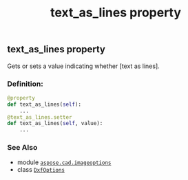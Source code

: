 ﻿---
title: text_as_lines property
second_title: Aspose.CAD for Python via .NET API References
description: 
type: docs
weight: 130
url: /aspose.cad.imageoptions/dxfoptions/text_as_lines/
is_root: false
---

## text_as_lines property


Gets or sets a value indicating whether [text as lines].
### Definition:
```python
@property
def text_as_lines(self):
    ...
@text_as_lines.setter
def text_as_lines(self, value):
    ...
```

### See Also
* module [`aspose.cad.imageoptions`](../../)
* class [`DxfOptions`](/cad/python-net/aspose.cad.imageoptions/dxfoptions)
